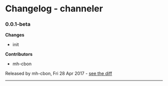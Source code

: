 # Changelog - channeler

### 0.0.1-beta

__Changes__

- init

__Contributors__

- mh-cbon

Released by mh-cbon, Fri 28 Apr 2017 -
[see the diff](https://github.com/mh-cbon/channeler/compare/d1c9b5280387dfe1840916f9551818e7488499f3...0.0.1-beta#diff)
______________


